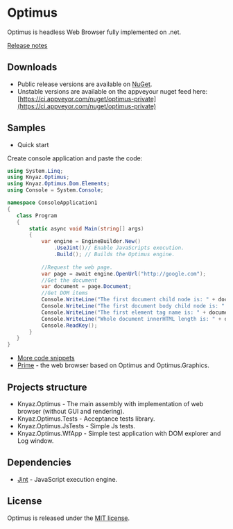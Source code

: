 # Optimus

Optimus is headless Web Browser fully implemented on .net.

[Release notes](CHANGELOG.md)

## Downloads

 - Public release versions are available on [NuGet](https://www.nuget.org/packages/Knyaz.Optimus).
 - Unstable versions are available on the appveyour nuget feed here: [https://ci.appveyor.com/nuget/optimus-private](https://ci.appveyor.com/nuget/optimus-private)

## Samples
 - Quick start
 
 Create console application and paste the code:
 ```c#
using System.Linq;
using Knyaz.Optimus;
using Knyaz.Optimus.Dom.Elements;
using Console = System.Console;

namespace ConsoleApplication1
{
	class Program
	{
		static async void Main(string[] args)
		{
			var engine = EngineBuilder.New()
			    .UseJint()// Enable JavaScripts execution.
			    .Build(); // Builds the Optimus engine.
        
			//Request the web page.
			var page = await engine.OpenUrl("http://google.com");
			//Get the document
			var document = page.Document;
			//Get DOM items
			Console.WriteLine("The first document child node is: " + document.FirstChild);
			Console.WriteLine("The first document body child node is: " + document.Body.FirstChild);
			Console.WriteLine("The first element tag name is: " + document.ChildNodes.OfType<HtmlElement>().First().TagName);
			Console.WriteLine("Whole document innerHTML length is: " + document.DocumentElement.InnerHTML.Length);
			Console.ReadKey();
		}
	}
}
```


 - [More code snippets](docs/snippets.md)
 - [Prime](https://github.com/RusKnyaz/Prime) - the web browser based on Optimus and Optimus.Graphics.

## Projects structure

 - Knyaz.Optimus - The main assembly with implementation of web browser (without GUI and rendering).
 - Knyaz.Optimus.Tests - Acceptance tests library.
 - Knyaz.Optimus.JsTests - Simple Js tests. 
 - Knyaz.Optimus.WfApp - Simple test application with DOM explorer and Log window.
 
## Dependencies

 - [Jint](https://github.com/sebastienros/jint) - JavaScript execution engine.

## License

Optimus is released under the [MIT license](https://raw.githubusercontent.com/RusKnyaz/Optimus/develop/LICENSE.txt).
